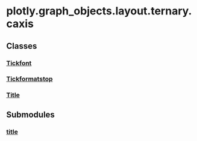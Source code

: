 # plotly.graph_objects.layout.ternary.caxis

## Classes

### [Tickfont](Tickfont.md)

### [Tickformatstop](Tickformatstop.md)

### [Title](Title.md)


## Submodules

### [title](title-package/index.md)


